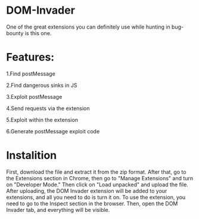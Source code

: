 # DOM-Invader
One of the great extensions you can definitely use while hunting in bug-bounty is this one.
# Features:
1.Find postMessage

2.Find dangerous sinks in JS

3.Exploit postMessage

4.Send requests via the extension

5.Exploit within the extension

6.Generate postMessage exploit code


# Instalition 
First, download the file and extract it from the zip format. After that, go to the Extensions section in Chrome, then go to "Manage Extensions" and turn on "Developer Mode." Then click on "Load unpacked" and upload the file. After uploading, the DOM Invader extension will be added to your extensions, and all you need to do is turn it on. To use the extension, you need to go to the Inspect section in the browser. Then, open the DOM Invader tab, and everything will be visible.
